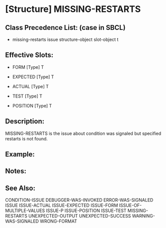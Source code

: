 # [Structure] MISSING-RESTARTS

## Class Precedence List: (case in SBCL)

* missing-restarts issue structure-object slot-object t

## Effective Slots:

* FORM [Type] T

* EXPECTED [Type] T

* ACTUAL [Type] T

* TEST [Type] T

* POSITION [Type] T

## Description:
MISSING-RESTARTS is the issue about condition was signaled but specified restarts is not found.

## Example:

## Notes:

## See Also:

CONDITION-ISSUE
DEBUGGER-WAS-INVOKED
ERROR-WAS-SIGNALED
ISSUE
ISSUE-ACTUAL
ISSUE-EXPECTED
ISSUE-FORM
ISSUE-OF-MULTIPLE-VALUES
ISSUE-P
ISSUE-POSITION
ISSUE-TEST
MISSING-RESTARTS
UNEXPECTED-OUTPUT
UNEXPECTED-SUCCESS
WARNING-WAS-SIGNALED
WRONG-FORMAT

